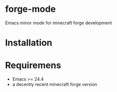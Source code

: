 # forge-mode
Emacs minor mode for minecraft forge development

# Installation

# Requiremens
* Emacs >= 24.4
* a decently recent minecraft forge version
